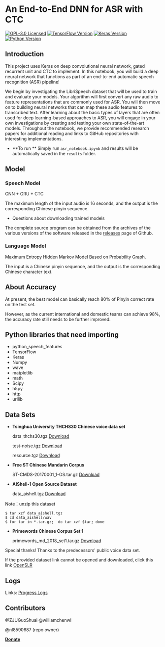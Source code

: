 # An End-to-End DNN for ASR with CTC
[![GPL-3.0 Licensed](https://img.shields.io/badge/License-GPL3.0-blue.svg?style=flat)](https://opensource.org/licenses/GPL-3.0) [![TensorFlow Version](https://img.shields.io/badge/Tensorflow-1.4+-blue.svg)](https://www.tensorflow.org/) [![Keras Version](https://img.shields.io/badge/Keras-2.0+-blue.svg)](https://keras.io/) [![Python Version](https://img.shields.io/badge/Python-3.x-blue.svg)](https://www.python.org/) 

## Introduction
This project uses Keras on deep convolutional neural network, gated recurrent unit and CTC to implement. 
In this notebook, you will build a deep neural network that functions as part of an end-to-end automatic speech recognition (ASR) pipeline!

We begin by investigating the LibriSpeech dataset that will be used to train and evaluate your models. Your algorithm will first convert any raw audio to feature representations that are commonly used for ASR. You will then move on to building neural networks that can map these audio features to transcribed text. After learning about the basic types of layers that are often used for deep learning-based approaches to ASR, you will engage in your own investigations by creating and testing your own state-of-the-art models. Throughout the notebook, we provide recommended research papers for additional reading and links to GitHub repositories with interesting implementations.

* **To run **
Simply run `asr_notebook.ipynb` and results will be automatically saved in the `results` folder.

## Model

### Speech Model

CNN + GRU + CTC

The maximum length of the input audio is 16 seconds, and the output is the corresponding Chinese pinyin sequence. 

* Questions about downloading trained models

The complete source program can be obtained from the archives of the various versions of the software released in the [releases](https://github.com/nl8590687/ASRT_SpeechRecognition/releases) page of Github.

### Language Model 

Maximum Entropy Hidden Markov Model Based on Probability Graph. 

The input is a Chinese pinyin sequence, and the output is the corresponding Chinese character text. 

## About Accuracy

At present, the best model can basically reach 80% of Pinyin correct rate on the test set. 

However, as the current international and domestic teams can achieve 98%, the accuracy rate still needs to be further improved. 

## Python libraries that need importing

* python_speech_features
* TensorFlow
* Keras
* Numpy
* wave
* matplotlib
* math
* Scipy
* h5py
* http
* urllib

## Data Sets 
* **Tsinghua University THCHS30 Chinese voice data set**

  data_thchs30.tgz 
[Download](<http://www.openslr.org/resources/18/data_thchs30.tgz>)

  test-noise.tgz 
[Download](<http://www.openslr.org/resources/18/test-noise.tgz>)

  resource.tgz 
[Download](<http://www.openslr.org/resources/18/resource.tgz>)

* **Free ST Chinese Mandarin Corpus**

  ST-CMDS-20170001_1-OS.tar.gz 
[Download](<http://www.openslr.org/resources/38/ST-CMDS-20170001_1-OS.tar.gz>)

* **AIShell-1 Open Source Dataset** 

  data_aishell.tgz
[Download](<http://www.openslr.org/resources/33/data_aishell.tgz>)

Note：unzip this dataset

```
$ tar xzf data_aishell.tgz
$ cd data_aishell/wav
$ for tar in *.tar.gz;  do tar xvf $tar; done
```

* **Primewords Chinese Corpus Set 1** 

  primewords_md_2018_set1.tar.gz
[Download](<http://www.openslr.org/resources/47/primewords_md_2018_set1.tar.gz>)

Special thanks! Thanks to the predecessors' public voice data set. 

If the provided dataset link cannot be opened and downloaded, click this link [OpenSLR](http://www.openslr.org)

## Logs

Links: [Progress Logs](https://github.com/nl8590687/ASRT_SpeechRecognition/blob/master/log.md)

## Contributors
@ZJUGuoShuai @williamchenwl

@nl8590687 (repo owner)

[**Donate**](https://github.com/nl8590687/ASRT_SpeechRecognition/wiki/donate)

